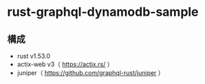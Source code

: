 # rust-graphql-dynamodb-sample

## 構成
- rust v1.53.0
- actix-web v3（ https://actix.rs/ ）
- juniper（ https://github.com/graphql-rust/juniper ）
